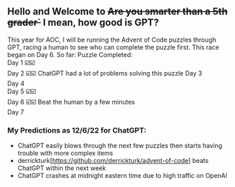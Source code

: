 ## Hello and Welcome to ~~Are you smarter than a 5th grader`~~ I mean, how good is GPT?


This year for AOC, I will be running the Advent of Code puzzles through GPT, racing
a human to see who can complete the puzzle first. This race began on Day 6. So far:
      Puzzle Completed:  
Day 1 ☑️☑️  
Day 2 ☑️☑️ ChatGPT had a lot of problems solving this puzzle
Day 3  
Day 4  
Day 5 ☑️☑️  
Day 6 ☑️☑️ Beat the human by a few minutes  
Day 7  


### My Predictions as 12/6/22 for ChatGPT:

- ChatGPT easily blows through the next few puzzles then starts having trouble with more complex items
- derrickturk[https://github.com/derrickturk/advent-of-code] beats ChatGPT within the next week
- ChatGPT crashes at midnight eastern time due to high traffic on OpenAI

